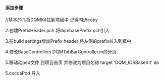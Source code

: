 ####  添加步骤  ####

//基本的
1.将DQMKit拉到项目中  记得勾选copy

2.创建PrefixHeader.pch  将dqmbasePrefix.pch引入

3.在build settings增加Prefix header   将左侧的prefix拉入到框中

4.修改BaseControllers  DQMTabBarController.m的分页

5.移动动pod文件 到项目首页  并修改为项目名称   target 'DQM_IOSBaseKit' do

5.cocoaPod 导入







